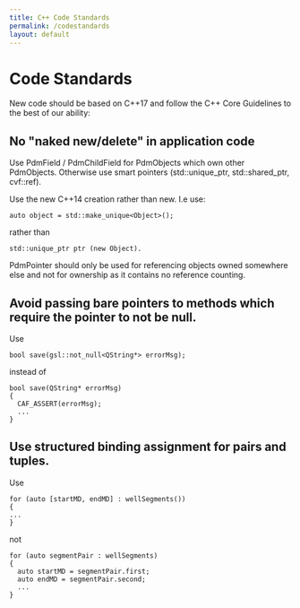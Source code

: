 ```yaml
---
title: C++ Code Standards
permalink: /codestandards
layout: default
---
```


# Code Standards 

New code should be based on C++17 and follow the C++ Core Guidelines to the best of our ability:

## No "naked new/delete" in application code
Use PdmField / PdmChildField for PdmObjects which own other PdmObjects. Otherwise use smart pointers (std::unique_ptr, std::shared_ptr, cvf::ref).

Use the new C++14 creation rather than new. I.e use:
```
auto object = std::make_unique<Object>();
```
rather than 
```
std::unique_ptr ptr (new Object).
```
PdmPointer<T> should only be used for referencing objects owned somewhere else and not for ownership as it contains no reference counting.

## Avoid passing bare pointers to methods which require the pointer to not be null. 
Use 
```
bool save(gsl::not_null<QString*> errorMsg);
```
instead of 
```
bool save(QString* errorMsg)
{
  CAF_ASSERT(errorMsg);
  ...
}
```

## Use structured binding assignment for pairs and tuples. 
Use
```
for (auto [startMD, endMD] : wellSegments())
{
...
}
```
not
```
for (auto segmentPair : wellSegments)
{ 
  auto startMD = segmentPair.first;
  auto endMD = segmentPair.second;
  ...
}
